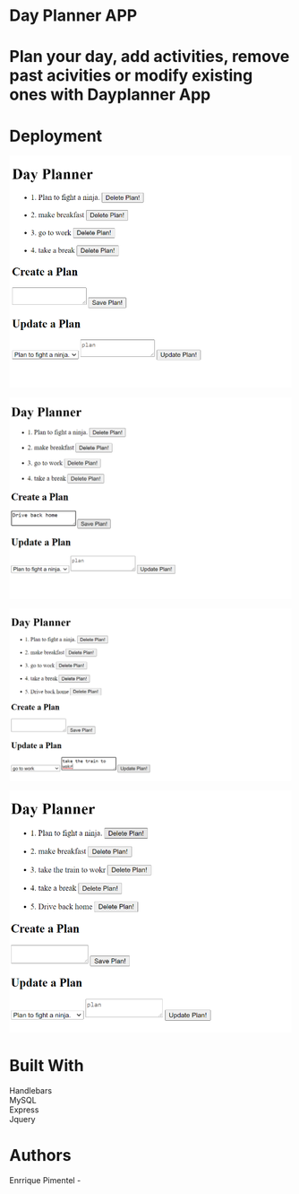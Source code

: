 <h1>Day Planner APP</h1>

<h1>Plan your day, add activities, remove past acivities or modify existing ones with Dayplanner App</h1>

<h1>Deployment</h1>
<p> </p>
  
  ![](images/planner.png)
  
  ![](images/planner1.png)

  ![](images/planner2.png)

  ![](images/planner3.png)
  

<h1>Built With</h1>
<p>Handlebars <br>
MySQL<br>
Express<br>
Jquery<p>



<h1>Authors</h1>
<p>Enrrique Pimentel -<p>
